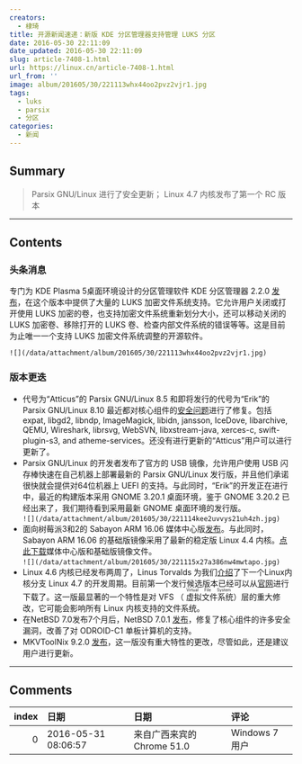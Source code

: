 ```yaml
---
creators:
  - 棣琦
title: 开源新闻速递：新版 KDE 分区管理器支持管理 LUKS 分区
date: 2016-05-30 22:11:09
date_updated: 2016-05-30 22:11:09
slug: article-7408-1.html
url: https://linux.cn/article-7408-1.html
url_from: ''
image: album/201605/30/221113whx44oo2pvz2vjr1.jpg
tags:
  - luks
  - parsix
  - 分区
categories:
  - 新闻
---
```


## Summary

> Parsix GNU/Linux 进行了安全更新；
> Linux  4.7 内核发布了第一个 RC 版本

***

<!-- more -->

## Contents

### 头条消息

专门为 KDE Plasma 5桌面环境设计的分区管理软件 KDE 分区管理器 2.2.0 [发布](https://stikonas.eu/wordpress/2016/05/27/kde-partition-manager-2-2-0/)，在这个版本中提供了大量的 LUKS 加密文件系统支持。它允许用户关闭或打开使用 LUKS 加密的卷，也支持加密文件系统重新划分大小，还可以移动关闭的 LUKS 加密卷、移除打开的 LUKS 卷、检查内部文件系统的错误等等。这是目前为止唯一一个支持 LUKS 加密文件系统调整的开源软件。

`![](/data/attachment/album/201605/30/221113whx44oo2pvz2vjr1.jpg)`

### 版本更迭

* 代号为“Atticus”的 Parsix GNU/Linux 8.5 和即将发行的代号为“Erik”的 Parsix GNU/Linux 8.10 最近都对核心组件的[安全问题](http://www.parsix.org/wiki/Security)进行了修复。包括 expat, libgd2, libndp, ImageMagick, libidn, jansson, IceDove, libarchive, QEMU, Wireshark, librsvg, WebSVN, libxstream-java, xerces-c, swift-plugin-s3, and atheme-services。还没有进行更新的“Atticus”用户可以进行更新了。
* Parsix GNU/Linux 的开发者发布了官方的 USB 镜像，允许用户使用 USB 闪存棒快速在自己机器上部署最新的 Parsix GNU/Linux 发行版，并且他们承诺很快就会提供对64位机器上 UEFI 的支持。与此同时，“Erik”的开发正在进行中，最近的构建版本采用 GNOME 3.20.1 桌面环境，鉴于 GNOME 3.20.2 已经出来了，我们期待看到采用最新 GNOME 桌面环境的发行版。  
`![](/data/attachment/album/201605/30/221114kee2uvvys21uh4zh.jpg)`
* 面向树莓派3和2的 Sabayon ARM 16.06 媒体中心版[发布](https://www.sabayon.org/article/special-release-sabayon-1606-arm)。与此同时，Sabayon ARM 16.06 的基础版镜像采用了最新的稳定版 Linux 4.4 内核。[点此下载](http://mirror.it.sabayon.org/iso/monthly/)媒体中心版和基础版镜像文件。  
`![](/data/attachment/album/201605/30/221115x27a386nw4mwtapo.jpg)`
* Linux 4.6 内核已经发布两周了，Linus Torvalds 为我们[介绍](http://lkml.iu.edu/hypermail/linux/kernel/1605.3/02880.html)了下一个Linux内核分支 Linux 4.7 的开发周期。目前第一个发行候选版本已经可以从[官网](https://www.kernel.org/)进行下载了。这一版最显著的一个特性是对 VFS （<ruby> 虚拟文件系统 <rp>  （ </rp> <rt>  Virtual File System </rt> <rp>  ） </rp></ruby>）层的重大修改，它可能会影响所有 Linux 内核支持的文件系统。
* 在NetBSD 7.0发布7个月后，NetBSD 7.0.1 [发布](http://www.netbsd.org/releases/formal-7/NetBSD-7.0.1.html)，修复了核心组件的许多安全漏洞，改善了对 ODROID-C1 单板计算机的支持。
* MKVToolNix 9.2.0 [发布](https://www.bunkus.org/blog/2016/05/mkvtoolnix-v9-2-0-released/)，这一版没有重大特性的更改，尽管如此，还是建议用户进行更新。

***

## Comments

|   index | 日期                | 日期                                      | 评论                |
|--------:|:--------------------|:------------------------------------------|:--------------------|
|       0 | 2016-05-31 08:06:57 | 来自广西来宾的 Chrome 51.0|Windows 7 用户 | gparted被比下去了啊 |
